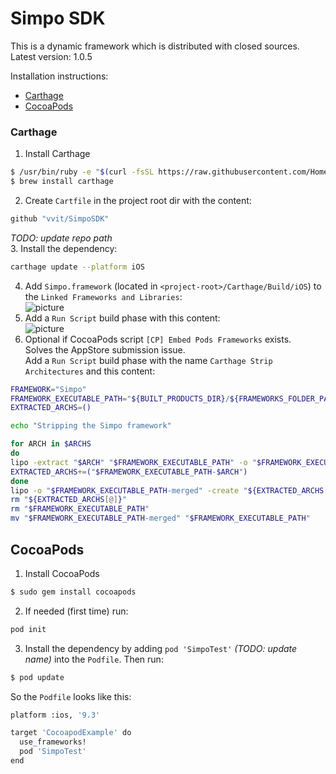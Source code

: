 # Simpo SDK

This is a dynamic framework which is distributed with closed sources.  
Latest version: 1.0.5

Installation instructions:
- [Carthage](#carthage)
- [CocoaPods](#cocoapods)

### Carthage

1. Install Carthage  
```bash
$ /usr/bin/ruby -e "$(curl -fsSL https://raw.githubusercontent.com/Homebrew/install/master/install)"
$ brew install carthage
```
2. Create `Cartfile` in the project root dir with the content:  
```bash
github "vvit/SimpoSDK"
```
_TODO: update repo path_  
3. Install the dependency:  
```bash
carthage update --platform iOS
```
4. Add `Simpo.framework` (located in `<project-root>/Carthage/Build/iOS`) to the `Linked Frameworks and Libraries`:  
![picture](https://github.com/vvit/SimpoSDK/blob/master/carthage1.png)
5. Add a `Run Script` build phase with this content:  
![picture](https://github.com/vvit/SimpoSDK/blob/master/carthage2.png)
6. Optional if CocoaPods script `[CP] Embed Pods Frameworks` exists.  
Solves the AppStore submission issue.  
Add a `Run Script` build phase with the name `Carthage Strip Architectures` and this content:
```bash
FRAMEWORK="Simpo"
FRAMEWORK_EXECUTABLE_PATH="${BUILT_PRODUCTS_DIR}/${FRAMEWORKS_FOLDER_PATH}/$FRAMEWORK.framework/$FRAMEWORK"
EXTRACTED_ARCHS=()

echo "Stripping the Simpo framework"

for ARCH in $ARCHS
do
lipo -extract "$ARCH" "$FRAMEWORK_EXECUTABLE_PATH" -o "$FRAMEWORK_EXECUTABLE_PATH-$ARCH"
EXTRACTED_ARCHS+=("$FRAMEWORK_EXECUTABLE_PATH-$ARCH")
done
lipo -o "$FRAMEWORK_EXECUTABLE_PATH-merged" -create "${EXTRACTED_ARCHS[@]}"
rm "${EXTRACTED_ARCHS[@]}"
rm "$FRAMEWORK_EXECUTABLE_PATH"
mv "$FRAMEWORK_EXECUTABLE_PATH-merged" "$FRAMEWORK_EXECUTABLE_PATH"
```

## CocoaPods

1. Install CocoaPods  
```bash
$ sudo gem install cocoapods
```
2. If needed (first time) run:
```bash
pod init
```
3. Install the dependency by adding `pod 'SimpoTest'` _(TODO: update name)_ into the `Podfile`. Then run:
```bash
$ pod update
```

So the `Podfile` looks like this:  
```bash
platform :ios, '9.3'

target 'CocoapodExample' do
  use_frameworks!
  pod 'SimpoTest'
end
````
